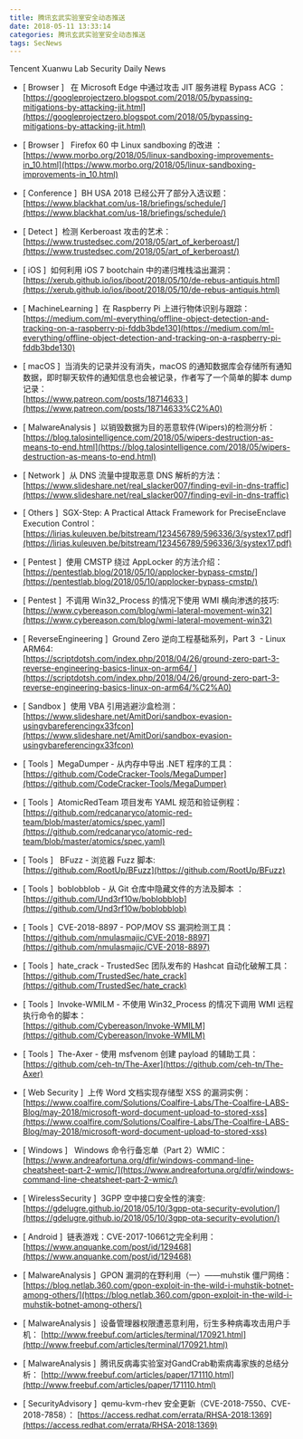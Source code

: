 ```yaml
---
title: 腾讯玄武实验室安全动态推送
date: 2018-05-11 13:33:14
categories: 腾讯玄武实验室安全动态推送
tags: SecNews
---
```


Tencent Xuanwu Lab Security Daily News  
* [ Browser ]   在 Microsoft Edge 中通过攻击 JIT 服务进程 Bypass ACG ：   
[https://googleprojectzero.blogspot.com/2018/05/bypassing-mitigations-by-attacking-jit.html](https://googleprojectzero.blogspot.com/2018/05/bypassing-mitigations-by-attacking-jit.html)  

* [ Browser ]   Firefox 60 中 Linux sandboxing 的改进
：   
[https://www.morbo.org/2018/05/linux-sandboxing-improvements-in_10.html](https://www.morbo.org/2018/05/linux-sandboxing-improvements-in_10.html)  

* [ Conference ]  BH USA 2018 已经公开了部分入选议题：   
[https://www.blackhat.com/us-18/briefings/schedule/](https://www.blackhat.com/us-18/briefings/schedule/)  

* [ Detect ]  检测 Kerberoast 攻击的艺术：   
[https://www.trustedsec.com/2018/05/art_of_kerberoast/](https://www.trustedsec.com/2018/05/art_of_kerberoast/)  

* [ iOS ]  如何利用 iOS 7 bootchain 中的递归堆栈溢出漏洞：   
[https://xerub.github.io/ios/iboot/2018/05/10/de-rebus-antiquis.html](https://xerub.github.io/ios/iboot/2018/05/10/de-rebus-antiquis.html)  

* [ MachineLearning ]  在 Raspberry Pi 上进行物体识别与跟踪：   
[https://medium.com/ml-everything/offline-object-detection-and-tracking-on-a-raspberry-pi-fddb3bde130](https://medium.com/ml-everything/offline-object-detection-and-tracking-on-a-raspberry-pi-fddb3bde130)  

* [ macOS ]  当消失的记录并没有消失，macOS 的通知数据库会存储所有通知数据，即时聊天软件的通知信息也会被记录，作者写了一个简单的脚本 dump 记录：   
[https://www.patreon.com/posts/18714633 ](https://www.patreon.com/posts/18714633%C2%A0)  

* [ MalwareAnalysis ]  以销毁数据为目的恶意软件(Wipers)的检测分析：   
[https://blog.talosintelligence.com/2018/05/wipers-destruction-as-means-to-end.html](https://blog.talosintelligence.com/2018/05/wipers-destruction-as-means-to-end.html)  

* [ Network ]  从 DNS 流量中提取恶意 DNS 解析的方法：   
[https://www.slideshare.net/real_slacker007/finding-evil-in-dns-traffic](https://www.slideshare.net/real_slacker007/finding-evil-in-dns-traffic)  

* [ Others ]  SGX-Step: A Practical Attack Framework for PreciseEnclave Execution Control：   
[https://lirias.kuleuven.be/bitstream/123456789/596336/3/systex17.pdf](https://lirias.kuleuven.be/bitstream/123456789/596336/3/systex17.pdf)  

* [ Pentest ]  使用 CMSTP 绕过 AppLocker 的方法介绍：   
[https://pentestlab.blog/2018/05/10/applocker-bypass-cmstp/](https://pentestlab.blog/2018/05/10/applocker-bypass-cmstp/)  

* [ Pentest ]  不调用 Win32_Process 的情况下使用 WMI 横向渗透的技巧:   
[https://www.cybereason.com/blog/wmi-lateral-movement-win32](https://www.cybereason.com/blog/wmi-lateral-movement-win32)  

* [ ReverseEngineering ]  Ground Zero 逆向工程基础系列，Part 3  - Linux ARM64:   
[https://scriptdotsh.com/index.php/2018/04/26/ground-zero-part-3-reverse-engineering-basics-linux-on-arm64/ ](https://scriptdotsh.com/index.php/2018/04/26/ground-zero-part-3-reverse-engineering-basics-linux-on-arm64/%C2%A0)  

* [ Sandbox ]  使用 VBA 引用逃避沙盒检测：   
[https://www.slideshare.net/AmitDori/sandbox-evasion-usingvbareferencingx33fcon](https://www.slideshare.net/AmitDori/sandbox-evasion-usingvbareferencingx33fcon)  

* [ Tools ]  MegaDumper - 从内存中导出 .NET 程序的工具：   
[https://github.com/CodeCracker-Tools/MegaDumper](https://github.com/CodeCracker-Tools/MegaDumper)  

* [ Tools ]  AtomicRedTeam 项目发布 YAML 规范和验证例程：   
[https://github.com/redcanaryco/atomic-red-team/blob/master/atomics/spec.yaml](https://github.com/redcanaryco/atomic-red-team/blob/master/atomics/spec.yaml)  

* [ Tools ]   BFuzz - 浏览器 Fuzz 脚本:   
[https://github.com/RootUp/BFuzz](https://github.com/RootUp/BFuzz)  

* [ Tools ]  boblobblob - 从 Git 仓库中隐藏文件的方法及脚本 ：   
[https://github.com/Und3rf10w/boblobblob](https://github.com/Und3rf10w/boblobblob)  

* [ Tools ]  CVE-2018-8897 - POP/MOV SS 漏洞检测工具：   
[https://github.com/nmulasmajic/CVE-2018-8897](https://github.com/nmulasmajic/CVE-2018-8897)  

* [ Tools ]  hate_crack - TrustedSec 团队发布的 Hashcat 自动化破解工具：   
[https://github.com/TrustedSec/hate_crack](https://github.com/TrustedSec/hate_crack)  

* [ Tools ]  Invoke-WMILM - 不使用 Win32_Process 的情况下调用 WMI 远程执行命令的脚本：   
[https://github.com/Cybereason/Invoke-WMILM](https://github.com/Cybereason/Invoke-WMILM)  

* [ Tools ]  The-Axer - 使用 msfvenom 创建 payload 的辅助工具：   
[https://github.com/ceh-tn/The-Axer](https://github.com/ceh-tn/The-Axer)  

* [ Web Security ]  上传 Word 文档实现存储型 XSS 的漏洞实例：   
[https://www.coalfire.com/Solutions/Coalfire-Labs/The-Coalfire-LABS-Blog/may-2018/microsoft-word-document-upload-to-stored-xss](https://www.coalfire.com/Solutions/Coalfire-Labs/The-Coalfire-LABS-Blog/may-2018/microsoft-word-document-upload-to-stored-xss)  

* [ Windows ]   Windows 命令行备忘单（Part 2）WMIC：   
[https://www.andreafortuna.org/dfir/windows-command-line-cheatsheet-part-2-wmic/](https://www.andreafortuna.org/dfir/windows-command-line-cheatsheet-part-2-wmic/)  

* [ WirelessSecurity ]  3GPP 空中接口安全性的演变:   
[https://gdelugre.github.io/2018/05/10/3gpp-ota-security-evolution/](https://gdelugre.github.io/2018/05/10/3gpp-ota-security-evolution/)  

* [ Android ]  链表游戏：CVE-2017-10661之完全利用： 
[https://www.anquanke.com/post/id/129468](https://www.anquanke.com/post/id/129468)  

* [ MalwareAnalysis ]  GPON 漏洞的在野利用（一）——muhstik 僵尸网络： 
[https://blog.netlab.360.com/gpon-exploit-in-the-wild-i-muhstik-botnet-among-others/](https://blog.netlab.360.com/gpon-exploit-in-the-wild-i-muhstik-botnet-among-others/)  

* [ MalwareAnalysis ]  设备管理器权限遭恶意利用，衍生多种病毒攻击用户手机： 
[http://www.freebuf.com/articles/terminal/170921.html](http://www.freebuf.com/articles/terminal/170921.html)  

* [ MalwareAnalysis ]  腾讯反病毒实验室对GandCrab勒索病毒家族的总结分析： 
[http://www.freebuf.com/articles/paper/171110.html](http://www.freebuf.com/articles/paper/171110.html)  

* [ SecurityAdvisory ]  qemu-kvm-rhev 安全更新（CVE-2018-7550、CVE-2018-7858）： 
[https://access.redhat.com/errata/RHSA-2018:1369](https://access.redhat.com/errata/RHSA-2018:1369)  

